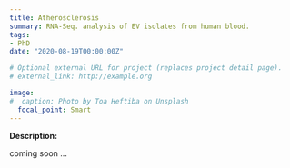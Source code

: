 ```yaml
---
title: Atherosclerosis
summary: RNA-Seq. analysis of EV isolates from human blood.
tags:
- PhD
date: "2020-08-19T00:00:00Z"

# Optional external URL for project (replaces project detail page).
# external_link: http://example.org

image:
#  caption: Photo by Toa Heftiba on Unsplash
  focal_point: Smart
---
```


**Description:**

coming soon ...